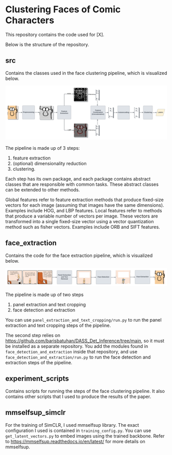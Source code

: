 # Clustering Faces of Comic Characters

This repository contains the code used for [X].

Below is the structure of the repository.

## src

Contains the classes used in the face clustering pipeline, which is visualized below.

![face_clustering_pipeline](figures/face_clustering_pipeline.png)

The pipeline is made up of 3 steps:

1. feature extraction
2. (optional) dimensionality reduction
3. clustering.

Each step has its own package, and each package contains abstract classes that are
responsible with common tasks. These abstract classes can be extended to other methods.

Global features refer to feature extraction methods that produce fixed-size vectors for
each image (assuming that images have the same dimensions). Examples include HOG, and
LBP features. Local features refer to methods that produce a variable number of vectors
per image. These vectors are transformed into a single fixed-size vector using a vector
quantization method such as fisher vectors. Examples include ORB and SIFT features.

## face_extraction

Contains the code for the face extraction pipeline, which is visualized below.

![face_extraction_pipeline](figures/face_extraction_pipeline.png)

The pipeline is made up of two steps

1. panel extraction and text cropping
2. face detection and extraction

You can use `panel_extraction_and_text_cropping/run.py` to run the panel extraction and
text cropping steps of the pipeline.

The second step relies on https://github.com/barisbatuhan/DASS_Det_Inference/tree/main,
so it must be installed as a separate repository. You add the modules found in
`face_detection_and_extraction` inside that repository, and use
`face_detection_and_extraction/run.py` to run the face detection and extraction steps of
the pipeline.

## experiment_scripts

Contains scripts for running the steps of the face clustering pipeline. It also contains
other scripts that I used to produce the results of the paper.

## mmselfsup_simclr

For the training of SimCLR, I used mmselfsup library. The exact configuration I used is
contained in `training_config.py`. You can use `get_latent_vectors.py` to embed images
using the trained backbone. Refer to https://mmselfsup.readthedocs.io/en/latest/ for
more details on mmselfsup.
